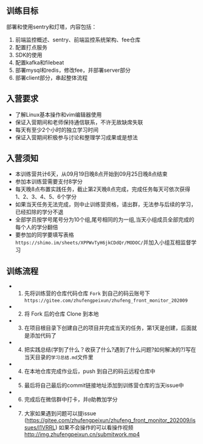 ## 训练目标
部署和使用sentry和灯塔，内容包括：

1. 前端监控概述、sentry、前端监控系统架构、fee仓库
2. 配置打点服务
3. SDK的使用
4. 配置kafka和filebeat
5. 部署mysql和redis，修改fee，并部署server部分
6. 部署client部分，串起整体流程

## 入营要求
- 了解Linux基本操作和vim编辑器使用
- 保证入营期间和老师保持通信联系，不许无故缺席失联
- 每天有至少2个小时的独立学习时间
- 保证入营期间积极参与讨论和整理学习成果或是想法

## 入营须知
- 本训练营共计6天，从09月19日晚8点开始到09月25日晚8点结束 
- 参加本训练营需要支付8学分
- 每天晚8点布置实践任务，截止第2天晚8点完成，完成任务每天可依次获得 1、2、3、4、5、6个学分
- 如果当天任务无法完成，则中止训练营资格，请出群，无法参与后续的学习，已经扣除的学分不退
- 全部学员按学号尾号分为10个组,尾号相同的为一组,当天小组成员全部完成的每个人的学分翻倍
- 要参加的同学要填写表格 `https://shimo.im/sheets/XPPWvTyH6jkCDdQr/MODOC/`并加入小组互相监督学习

## 训练流程
- 1. 先将训练营的仓库代码仓库 `Fork` 到自己的码云账号下 `https://gitee.com/zhufengpeixun/zhufeng_front_monitor_202009`
- 2. 将 Fork 后的仓库 Clone 到本地
- 3. 在项目根目录下创建自己的项目并完成当天的任务，第1天是创建，后面就是添加代码了
- 4. 把实践总结(学到了什么？收获了什么?遇到了什么问题?如何解决的?)写在当天目录的`学习总结.md`文件里
- 4. 在本地仓库完成作业后，push 到自己的码云远程仓库中
- 5. 最后将自己最后的commit链接地址添加到训练营仓库的当天issue中
- 6. 完成后在微信群中打卡，并`@`助教加学分
- 7. 大家如果遇到问题可以提issue (https://gitee.com/zhufengpeixun/zhufeng_front_monitor_202009/issues/I1VRRL)
如果不会操作的可以看操作视频  http://img.zhufengpeixun.cn/submitwork.mp4


